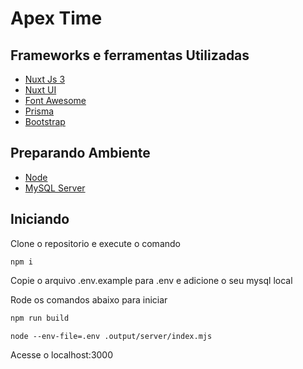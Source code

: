 # Apex Time

## Frameworks e ferramentas Utilizadas 

- [Nuxt Js 3](https://nuxt.com/)
- [Nuxt UI](https://ui.nuxt.com/getting-started/installation)
- [Font Awesome](https://fontawesome.com/search?o=r&m=free)
- [Prisma](https://www.prisma.io/)
- [Bootstrap](https://getbootstrap.com/docs/5.3/getting-started/introduction/)

## Preparando Ambiente

- [Node](https://nodejs.org/en/download)
- [MySQL Server](https://dev.mysql.com/downloads/mysql/)

## Iniciando

Clone o repositorio e execute o comando 
```
npm i
```

Copie o arquivo .env.example para .env e adicione o seu mysql local

Rode os comandos abaixo para iniciar 
```bash
npm run build
```

```
node --env-file=.env .output/server/index.mjs
```

Acesse o localhost:3000
